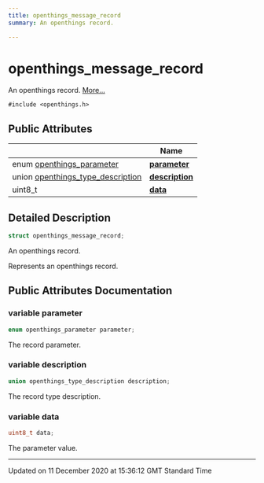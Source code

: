 ```yaml
---
title: openthings_message_record
summary: An openthings record.  

---
```


# openthings_message_record




An openthings record.  [More...](#detailed-description)


`#include <openthings.h>`



















## Public Attributes

|                | Name           |
| -------------- | -------------- |
| enum [openthings_parameter](/doxybook2/mkdocs-readthedocs/Files/openthings_8h/#enum-openthings_parameter) | **[parameter](/doxybook2/mkdocs-readthedocs/Classes/structopenthings__message__record/#variable-parameter)**  |
| union [openthings_type_description](/doxybook2/mkdocs-readthedocs/Classes/unionopenthings__type__description/) | **[description](/doxybook2/mkdocs-readthedocs/Classes/structopenthings__message__record/#variable-description)**  |
| uint8_t | **[data](/doxybook2/mkdocs-readthedocs/Classes/structopenthings__message__record/#variable-data)**  |







## Detailed Description

```cpp
struct openthings_message_record;
```

An openthings record. 


























Represents an openthings record. 















## Public Attributes Documentation

### variable parameter

```cpp
enum openthings_parameter parameter;
```



























The record parameter. 


### variable description

```cpp
union openthings_type_description description;
```



























The record type description. 


### variable data

```cpp
uint8_t data;
```



























The parameter value. 






-------------------------------

Updated on 11 December 2020 at 15:36:12 GMT Standard Time